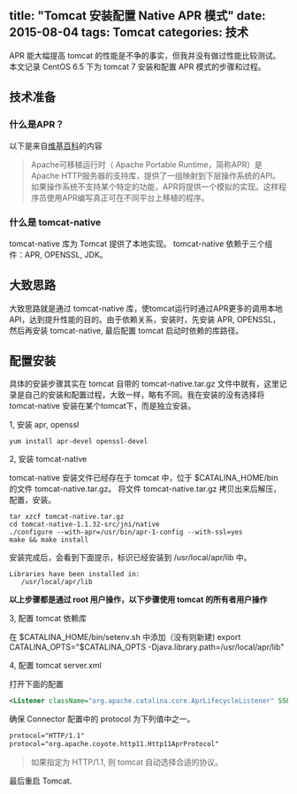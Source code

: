 title: "Tomcat 安装配置 Native APR 模式"
date: 2015-08-04
tags: Tomcat
categories: 技术
---

APR 能大幅提高 tomcat 的性能是不争的事实，但我并没有做过性能比较测试。本文记录 CentOS 6.5 下为 tomcat 7 安装和配置 APR 模式的步骤和过程。 

<!--more-->

## 技术准备

### 什么是APR？ 

以下是来自[维基百科](https://zh.wikipedia.org/wiki/Apache%E5%8F%AF%E7%A7%BB%E6%A4%8D%E8%BF%90%E8%A1%8C%E6%97%B6)的内容

> Apache可移植运行时（ Apache Portable Runtime，简称APR）是Apache HTTP服务器的支持库，提供了一组映射到下层操作系统的API。如果操作系统不支持某个特定的功能，APR将提供一个模拟的实现。这样程序员使用APR编写真正可在不同平台上移植的程序。

### 什么是 tomcat-native

tomcat-native 库为 Tomcat 提供了本地实现。 tomcat-native 依赖于三个组件：APR, OPENSSL, JDK。

## 大致思路

大致思路就是通过 tomcat-native 库，使tomcat运行时通过APR更多的调用本地API，达到提升性能的目的。由于依赖关系，安装时，先安装 APR, OPENSSL， 然后再安装 tomcat-native, 最后配置 tomcat 启动时依赖的库路径。 

## 配置安装

具体的安装步骤其实在 tomcat 自带的 tomcat-native.tar.gz 文件中就有，这里记录是自己的安装和配置过程，大致一样，略有不同。我在安装的没有选择将 tomcat-native 安装在某个tomcat下，而是独立安装。

1, 安装 apr, openssl

``` shell
yum install apr-devel openssl-devel
```

2, 安装 tomcat-native

tomcat-native 安装文件已经存在于 tomcat 中，位于 $CATALINA_HOME/bin 的文件 tomcat-native.tar.gz。 将文件 tomcat-native.tar.gz 拷贝出来后解压，配置，安装。

``` shell
tar xzcf tomcat-native.tar.gz
cd tomcat-native-1.1.32-src/jni/native
./configure --with-apr=/usr/bin/apr-1-config --with-ssl=yes
make && make install
```

安装完成后，会看到下面提示，标识已经安装到 /usr/local/apr/lib 中。

``` shell
Libraries have been installed in:
   /usr/local/apr/lib
```

**以上步骤都是通过 root 用户操作，以下步骤使用 tomcat 的所有者用户操作**

3, 配置 tomcat 依赖库

在 $CATALINA_HOME/bin/setenv.sh 中添加（没有则新建)
export CATALINA_OPTS="$CATALINA_OPTS -Djava.library.path=/usr/local/apr/lib"

4, 配置 tomcat server.xml

打开下面的配置

``` xml
<Listener className="org.apache.catalina.core.AprLifecycleListener" SSLEngine="on" />
```

确保 Connector 配置中的 protocol 为下列值中之一。

```xml
protocol="HTTP/1.1" 
protocol="org.apache.coyote.http11.Http11AprProtocol"
```
> 如果指定为 HTTP/1.1, 则 tomcat 自动选择合适的协议。

最后重启 Tomcat.


